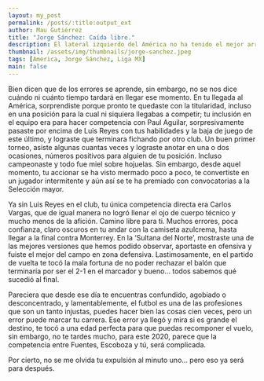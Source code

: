 ```yaml
---
layout: my_post
permalink: /posts/:title:output_ext
author: Mau Gutiérrez
title: "Jorge Sánchez: Caída libre."
description: El lateral izquierdo del América no ha tenido el mejor arranque de torneo.
thumbnail: /assets/img/thumbnails/jorge-sanchez.jpeg
tags: [America, Jorge Sánchez, Liga MX]
main: false
---
```


Bien dicen que de los errores se aprende, sin embargo, no se nos dice cuándo ni cuánto tiempo tardará en llegar ese momento. En tu llegada al América, sorprendiste porque pronto te quedaste con la titularidad, incluso en una posición para la cual ni siquiera llegabas a competir; tu inclusión en el equipo era para hacer competencia con Paul Aguilar, sorpresivamente pasaste por encima de Luis Reyes con tus habilidades y la baja de juego de este último, y lograste que terminara fichando por otro club. Un buen primer torneo, asiste algunas cuantas veces y lograste anotar en una o dos ocasiones, números positivos para alguien de tu posición. Incluso campeonaste y todo fue miel sobre hojuelas. Sin embargo, desde aquel momento, tu accionar se ha visto mermado poco a poco, te convertiste en un jugador intermitente y aún así se te ha premiado con convocatorias a la Selección mayor.

Ya sin Luis Reyes en el club, tu única competencia directa era Carlos Vargas, que de igual manera no logró llenar el ojo de cuerpo técnico y mucho menos de la afición. Camino libre para ti. Muchos errores, poca confianza, claro oscuros en tu andar con la camiseta azulcrema, hasta llegar a la final contra Monterrey. En la ‘Sultana del Norte’, mostraste una de las mejores versiones que hemos podido observar, aportaste en ofensiva y fuiste el mejor del campo en zona defensiva. Lastimosamente, en el partido de vuelta te tocó la mala fortuna de no poder rechazar el balón que terminaría por ser el 2-1 en el marcador y bueno… todos sabemos qué sucedió al final.

Pareciera que desde ese día te encuentras confundido, agobiado o desconcentrado, y lamentablemente, el futbol es una de las profesiones que son un tanto injustas, puedes hacer bien las cosas cien veces, pero un error puede marcar tu carrera. Ese error ya llegó y mira si es grande el destino, te tocó a una edad perfecta para que puedas recomponer el vuelo, sin embargo, no te tardes mucho, para este 2020, parece que la competencia entre Fuentes, Escoboza y tú, será complicada.

Por cierto, no se me olvida tu expulsión al minuto uno… pero eso ya será para después.
